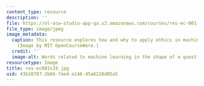 ```yaml
---
content_type: resource
description: ''
file: https://ol-ocw-studio-app-qa.s3.amazonaws.com/courses/res-ec-001-exploring-fairness-in-machine-learning-for-international-development-spring-2020/43b207872b667ae4a14645a6228d85a5_res-ec001s19.jpg
file_type: image/jpeg
image_metadata:
  caption: This resource explores how and why to apply ethics in machine learning.
    (Image by MIT OpenCourseWare.)
  credit: ''
  image-alt: Words related to machine learning in the shape of a question mark.
resourcetype: Image
title: res-ec001s19.jpg
uid: 43b20787-2b66-7ae4-a146-45a6228d85a5
---
```

